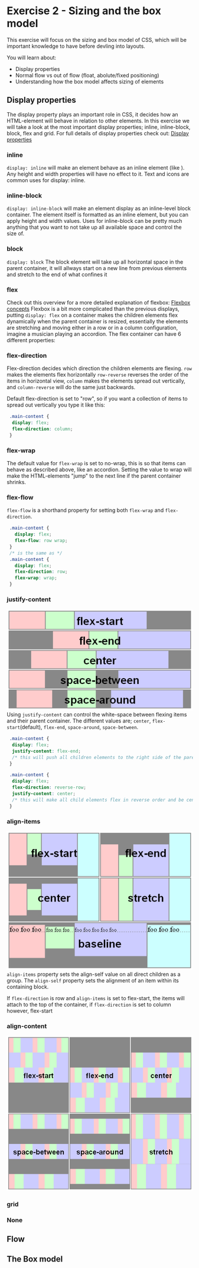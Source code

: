 # Exercise 2 - Sizing and the box model
This exercise will focus on the sizing and box model of CSS, which will be important knowledge to have before devling into layouts.

You will learn about:
- Display properties
- Normal flow vs out of flow (float, abolute/fixed positioning)
- Understanding how the box model affects sizing of elements

## Display properties
The display property plays an important role in CSS, it decides how an HTML-element will behave in relation to other elements.
In this exercise we will take a look at the most important display properties; inline, inline-block, block, flex and grid.
For full details of display properties check out: [Display properties](https://developer.mozilla.org/en-US/docs/Web/CSS/display)

### inline
`display: inline` will make an element behave as an inline element (like <span>). Any height and width properties will have no effect to it. Text and icons are common uses for display: inline.

### inline-block
`display: inline-block` will make an element display as an inline-level block container. The element itself is formatted as an inline element, but you can apply height and width values. Uses for inline-block can be pretty much anything that you want to not take up all available space and control the size of.

### block
`display: block` The block element will take up all horizontal space in the parent container, it will allways start on a new line from previous elements and stretch to the end of what confines it

### flex
Check out this overview for a more detailed explanation of flexbox: [Flexbox concepts](https://developer.mozilla.org/en-US/docs/Web/CSS/CSS_Flexible_Box_Layout/Basic_Concepts_of_Flexbox)
Flexbox is a bit more complicated than the previous displays, putting `display: flex` on a container makes the children elements flex dynamically when the parent container is resized, essentially the elements are stretching and moving either in a row or in a column configuration, imagine a musician playing an accordion. The flex container can have 6 different properties:

### flex-direction
Flex-direction decides which direction the children elements are flexing. `row` makes the elements flex horizontally `row-reverse` reverses the order of the items in horizontal view, `column` makes the elements spread out vertically, and `column-reverse` will do the same just backwards.

Default flex-direction is set to "row", so if you want a collection of items to spread out vertically you type it like this:
```css
 .main-content {
  display: flex;
  flex-direction: column;
 }
```
### flex-wrap
The default value for `flex-wrap` is set to no-wrap, this is so that items can behave as described above, like an accordion. Setting the value to wrap will make the HTML-elements "jump" to the next line if the parent container shrinks.

### flex-flow
`flex-flow` is a shorthand property for setting both `flex-wrap` and `flex-direction`.
```css
 .main-content {
   display: flex;
   flex-flow: row wrap;
 }
 /* is the same as */ 
 .main-content {
   display: flex;
   flex-direction: row;
   flex-wrap: wrap;
 }
```
### justify-content
![](justify-content.png)
Using `justify-content` can control the white-space between flexing items and their parent container. The different values are; `center`, `flex-start`(default), `flex-end`, `space-around`, `space-between`.

```css 
 .main-content {
  display: flex;
  justify-content: flex-end; 
  /* this will push all children elements to the right side of the parent container if there is available space */
 }
```

```css 
 .main-content {
  display: flex;
  flex-direction: reverse-row;
  justify-content: center; 
  /* this will make all child elements flex in reverse order and be centered in the parent container */
 }
```

### align-items
![](align-items.png)
`align-items` property sets the align-self value on all direct children as a group. The `align-self` property sets the alignment of an item within its containing block.

If `flex-direction` is row and `align-items` is set to flex-start, the items will attach to the top of the container, if `flex-direction` is set to column however, flex-start


### align-content
![](align-content.png)


### grid

### None

## Flow

## The Box model



